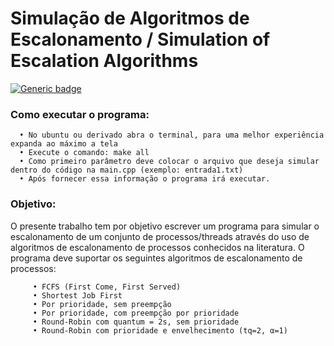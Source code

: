 # **Simulação de Algoritmos de Escalonamento / Simulation of Escalation Algorithms**

[![Generic badge](https://img.shields.io/badge/Status-Finalizado-<red>.svg)](https://shields.io/)

### Como executar o programa:
      • No ubuntu ou derivado abra o terminal, para uma melhor experiência expanda ao máximo a tela
      • Execute o comando: make all
      • Como primeiro parâmetro deve colocar o arquivo que deseja simular dentro do código na main.cpp (exemplo: entrada1.txt)
      • Após fornecer essa informação o programa irá executar.

### Objetivo:

O presente trabalho tem por objetivo escrever um programa para simular o escalonamento de um 
conjunto de processos/threads através do uso de algoritmos de escalonamento de processos conhecidos 
na literatura. O programa deve suportar os seguintes algoritmos de escalonamento de processos:

         • FCFS (First Come, First Served)
         • Shortest Job First
         • Por prioridade, sem preempção
         • Por prioridade, com preempção por prioridade
         • Round-Robin com quantum = 2s, sem prioridade
         • Round-Robin com prioridade e envelhecimento (tq=2, α=1)
